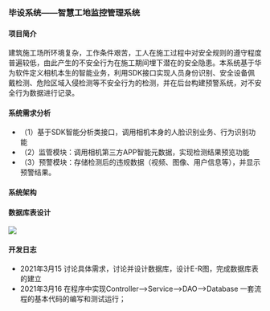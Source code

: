 ### 毕设系统——智慧工地监控管理系统

#### 项目简介

建筑施工场所环境复杂，工作条件艰苦，工人在施工过程中对安全规则的遵守程度普遍较低，由此产生的不安全行为在施工期间埋下潜在的安全隐患。本系统基于华为软件定义相机本生的智能业务，利用SDK接口实现人员身份识别、安全设备佩戴检测、危险区域入侵检测等不安全行为的检测，并在后台构建预警系统，对不安全行为数据进行记录。

#### 系统需求分析

* （1）基于SDK智能分析类接口，调用相机本身的人脸识别业务、行为识别功能
* （2）监管模块：调用相机第三方APP智能元数据，实现检测结果预览功能
* （3）预警模块：存储检测后的违规数据（视频、图像、用户信息等），并显示预警结果。

#### 系统架构









####   数据库表设计

![](https://image.easyblog.top/%E6%99%BA%E8%83%BD%E5%AE%89%E5%85%A8%E7%9B%91%E7%AE%A1%E5%B9%B3%E5%8F%B0E-R%E5%9B%BE.jpg)





####  开发日志

* 2021年3月15     讨论具体需求，讨论并设计数据库，设计E-R图，完成数据库表的建立
* 2021年3月16     在程序中实现Controller-->Service-->DAO-->Database 一套流程的基本代码的编写和测试运行；

